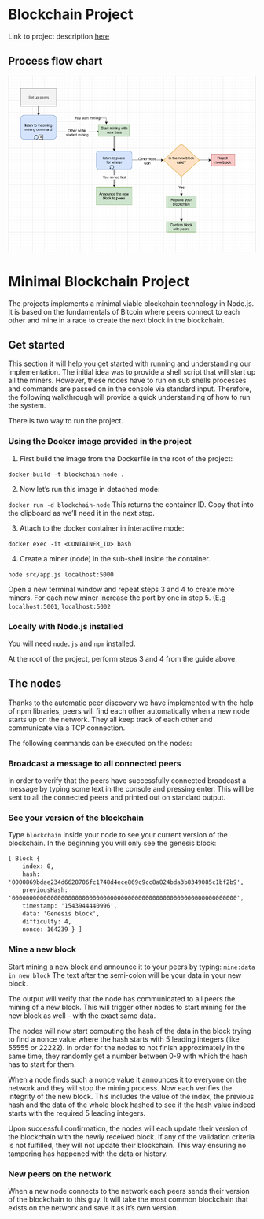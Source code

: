 # Blockchain Project

Link to project description [here](https://github.com/datsoftlyngby/soft2018fall-si-teaching-material/blob/master/Slides/12-Blockchain_Intro.ipynb)

## Process flow chart

![chart](docs/flow-chart.png)

# Minimal Blockchain Project

The projects implements a minimal viable blockchain technology in Node.js. It is based on the fundamentals of Bitcoin where peers connect to each other and mine in a race to create the next block in the blockchain.

## Get started

This section it will help you get started with running and understanding our implementation. The initial idea was to provide a shell script that will start up all the miners. However, these nodes have to run on sub shells processes and commands are passed on in the console via standard input. Therefore, the following walkthrough	will provide a quick understanding of how to run the system.

There is two way to run the project.

### Using the Docker image provided in the project

1. First build the image from the Dockerfile in the root of the project:

`docker build -t blockchain-node .`

2. Now let’s run this image in detached mode:

`docker run -d blockchain-node`
This returns the container ID. Copy that into the clipboard as we’ll need it in the next step.

3. Attach to the docker container in interactive mode:

`docker exec -it <CONTAINER_ID> bash`

4. Create a miner (node) in the sub-shell inside the container. 

`node src/app.js localhost:5000`

Open a new terminal window and repeat steps 3 and 4 to create more miners. For each new miner increase the port by one in step 5. (E.g `localhost:5001`, `localhost:5002`

### Locally with Node.js installed

You will need `node.js` and `npm` installed.

At the root of the project, perform steps 3 and 4 from the guide above.

## The nodes

Thanks to the automatic peer discovery we have implemented with the help of npm libraries, peers will find each other automatically	when a new node starts up on the network. They all keep track of each other and communicate via a TCP connection.

The following commands can be executed on the nodes:

### Broadcast a message to all connected peers

In order to verify that the peers have successfully connected broadcast a message by typing some text in the console and pressing enter.
This will be sent to all the connected peers and printed out on standard output.

### See your version of the blockchain

Type `blockchain`  inside your node to see your current version of the blockchain. In the beginning you will only see the genesis block:
```
[ Block {
    index: 0,
    hash: '0000869bdae234d6628706fc1748d4ece869c9cc8a824bda3b8349085c1bf2b9',
    previousHash: '0000000000000000000000000000000000000000000000000000000000000000',
    timestamp: '1543944440996',
    data: 'Genesis block',
    difficulty: 4,
    nonce: 164239 } ]
```

### Mine a new block

Start mining a new block and announce it to your peers by typing:
`mine:data in new block`
The text after the semi-colon will be your data in your new block.

The output will verify that the node has communicated to all peers the mining of a new block. This will trigger other nodes to start mining for the new block as well - with the exact same data. 

The nodes will now start computing the hash of the data in the block trying to find a nonce value where the hash starts with 5 leading integers (like 55555 or 22222). In order for the nodes to not finish approximately in the same time, they randomly get a number between 0-9 with which the hash has to start for them.

When a node finds such a nonce value it announces it to everyone on the network and they will stop the mining process. Now each verifies the integrity of the new block. This includes the value of the index, the previous hash and the data of the whole block hashed to see if the hash value indeed starts with the required 5 leading integers.

Upon successful confirmation, the nodes will each update their version of the blockchain with the newly received block. If any of the validation criteria is not fulfilled, they will not update their blockchain. This way ensuring no tampering has happened with the data or history.

### New peers on the network

When a new node connects to the network each peers sends their version of the blockchain to this guy. It will take the most common blockchain that exists on the network and save it as it’s own version.